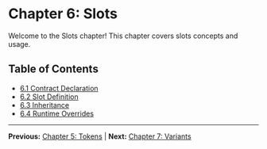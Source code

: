 # Chapter 6: Slots

Welcome to the Slots chapter! This chapter covers slots concepts and usage.

## Table of Contents
- [6.1 Contract Declaration](./6.1-contract-declaration.md)
- [6.2 Slot Definition](./6.2-slot-definition.md)
- [6.3 Inheritance](./6.3-inheritance.md)
- [6.4 Runtime Overrides](./6.4-runtime-overrides.md)

---

**Previous:** [Chapter 5: Tokens](../05-tokens/index.md) | **Next:** [Chapter 7: Variants](../07-variants/index.md)
